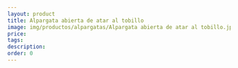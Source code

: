 ```yaml
---
layout: product
title: Alpargata abierta de atar al tobillo
image: img/productos/alpargatas/Alpargata abierta de atar al tobillo.jpeg
price: 
tags: 
description: 
order: 0
---
```

